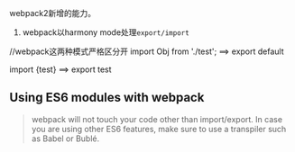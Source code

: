 



webpack2新增的能力。

1. webpack以harmony mode处理```export/import``` 

//webpack这两种模式严格区分开
import Obj from './test'; ==> export default

import {test} ==> export test

## Using ES6 modules with webpack

> webpack will not touch your code other than import/export.
> In case you are using other ES6 features, make sure to use a transpiler such as Babel or Bublé.